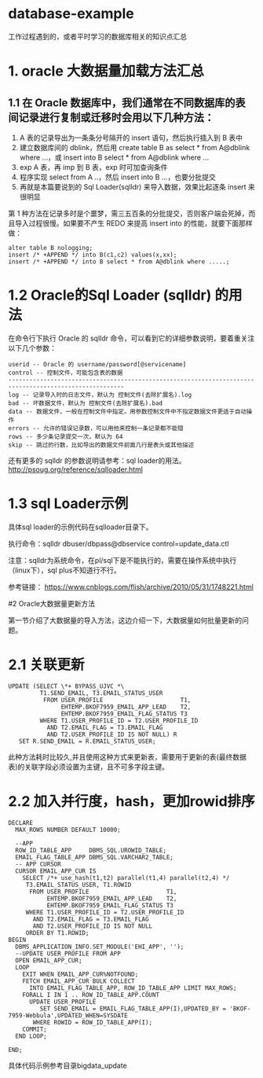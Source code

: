 # database-example
工作过程遇到的，或者平时学习的数据库相关的知识点汇总

# 1. oracle 大数据量加载方法汇总

## 1.1 在 Oracle 数据库中，我们通常在不同数据库的表间记录进行复制或迁移时会用以下几种方法：

1. A 表的记录导出为一条条分号隔开的 insert 语句，然后执行插入到 B 表中
2. 建立数据库间的 dblink，然后用 create table B as select * from A@dblink where ...，或 insert into B select * from A@dblink where ...
3. exp A 表，再 imp 到 B 表，exp 时可加查询条件
4. 程序实现 select from A ..，然后 insert into B ...，也要分批提交
5. 再就是本篇要说到的 Sql Loader(sqlldr) 来导入数据，效果比起逐条 insert 来很明显

第 1 种方法在记录多时是个噩梦，需三五百条的分批提交，否则客户端会死掉，而且导入过程很慢。如果要不产生 REDO 来提高 insert into 的性能，就要下面那样做：

```
alter table B nologging;
insert /* +APPEND */ into B(c1,c2) values(x,xx);
insert /* +APPEND */ into B select * from A@dblink where .....;
```

# 1.2 Oracle的Sql Loader (sqlldr) 的用法
在命令行下执行 Oracle  的 sqlldr 命令，可以看到它的详细参数说明，要着重关注以下几个参数：

```
userid -- Oracle 的 username/password[@servicename]
control -- 控制文件，可能包含表的数据
-------------------------------------------------------------------------------------------------------
log -- 记录导入时的日志文件，默认为 控制文件(去除扩展名).log
bad -- 坏数据文件，默认为 控制文件(去除扩展名).bad
data -- 数据文件，一般在控制文件中指定。用参数控制文件中不指定数据文件更适于自动操作
errors -- 允许的错误记录数，可以用他来控制一条记录都不能错
rows -- 多少条记录提交一次，默认为 64
skip -- 跳过的行数，比如导出的数据文件前面几行是表头或其他描述
```

还有更多的 sqlldr 的参数说明请参考：sql loader的用法。http://psoug.org/reference/sqlloader.html

# 1.3 sql Loader示例
具体sql loader的示例代码在sqlloader目录下。

执行命令：sqlldr dbuser/dbpass@dbservice control=update_data.ctl

注意：sqlldr为系统命令，在pl/sql下是不能执行的，需要在操作系统中执行（linux下），sql plus不知道行不行。

参考链接： https://www.cnblogs.com/flish/archive/2010/05/31/1748221.html


#2 Oracle大数据量更新方法

第一节介绍了大数据量的导入方法，这边介绍一下，大数据量如何批量更新的问题。

# 2.1 关联更新

```
UPDATE (SELECT \*+ BYPASS_UJVC *\
         T1.SEND_EMAIL, T3.EMAIL_STATUS_USER
          FROM USER_PROFILE                      T1,
               EHTEMP.BKOF7959_EMAIL_APP_LEAD    T2,
               EHTEMP.BKOF7959_EMAIL_FLAG_STATUS T3
         WHERE T1.USER_PROFILE_ID = T2.USER_PROFILE_ID
           AND T2.EMAIL_FLAG = T3.EMAIL_FLAG
           AND T2.USER_PROFILE_ID IS NOT NULL) R
   SET R.SEND_EMAIL = R.EMAIL_STATUS_USER;
```

此种方法耗时比较久,并且使用这种方式来更新表，需要用于更新的表(最终数据表)的关联字段必须设置为主键，且不可多字段主键。

# 2.2 加入并行度，hash，更加rowid排序

```
DECLARE
  MAX_ROWS NUMBER DEFAULT 10000;

  --APP
  ROW_ID_TABLE_APP     DBMS_SQL.UROWID_TABLE;
  EMAIL_FLAG_TABLE_APP DBMS_SQL.VARCHAR2_TABLE;
  -- APP CURSOR
  CURSOR EMAIL_APP_CUR IS
    SELECT /*+ use_hash(t1,t2) parallel(t1,4) parallel(t2,4) */
     T3.EMAIL_STATUS_USER, T1.ROWID
      FROM USER_PROFILE                      T1,
           EHTEMP.BKOF7959_EMAIL_APP_LEAD    T2,
           EHTEMP.BKOF7959_EMAIL_FLAG_STATUS T3
     WHERE T1.USER_PROFILE_ID = T2.USER_PROFILE_ID
       AND T2.EMAIL_FLAG = T3.EMAIL_FLAG
       AND T2.USER_PROFILE_ID IS NOT NULL
     ORDER BY T1.ROWID;
BEGIN
  DBMS_APPLICATION_INFO.SET_MODULE('EHI_APP', '');
  --UPDATE USER_PROFILE FROM APP
  OPEN EMAIL_APP_CUR;
  LOOP
    EXIT WHEN EMAIL_APP_CUR%NOTFOUND;
    FETCH EMAIL_APP_CUR BULK COLLECT
      INTO EMAIL_FLAG_TABLE_APP, ROW_ID_TABLE_APP LIMIT MAX_ROWS;
    FORALL I IN 1 .. ROW_ID_TABLE_APP.COUNT
      UPDATE USER_PROFILE
         SET SEND_EMAIL = EMAIL_FLAG_TABLE_APP(I),UPDATED_BY = 'BKOF-7959-Webbula',UPDATED_WHEN=SYSDATE
       WHERE ROWID = ROW_ID_TABLE_APP(I);
    COMMIT;
  END LOOP;

END;
```

具体代码示例参考目录bigdata_update